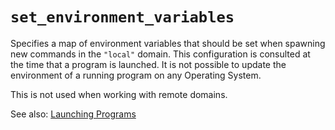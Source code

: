 # `set_environment_variables`

Specifies a map of environment variables that should be set when spawning new
commands in the `"local"` domain.  This configuration is consulted at the time
that a program is launched.  It is not possible to update the environment of a
running program on any Operating System.

This is not used when working with remote domains.

See also: [Launching Programs](../../launch.html#passing-environment-variables-to-the-spawned-program)
